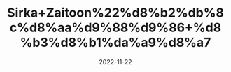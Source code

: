 ---
title: 'Sirka+Zaitoon%22%d8%b2%db%8c%d8%aa%d9%88%d9%86+%d8%b3%d8%b1%da%a9%d8%a7'
date: '2022-11-22' 
metatag: '' 
inventory: '0' 
draft: false 
# meta description 
shortDescripton: 'Olive+Cider+Vinegar+is+a+ideal+herbal+treatment+for+various+diseases+like+diabetes+control%2c+digestion%2cgastric+related+problem%2cliver+related+lssues%2ckidney+related+issues%2c+hypertension+%26cholesterol+problems.+it+promotes+sexual+hamones+in+males.'
description: 'Sirka%22vinegar'
longdescription: ''
tags: ''
brand: ''
subCategory: ''
unit: '240 ml-Pk'
sellCount: '0'
featured: True
# product Price
price: '200.0'
# Product Short Description
shortDescription: 'Olive+Cider+Vinegar+is+a+ideal+herbal+treatment+for+various+diseases+like+diabetes+control%2c+digestion%2cgastric+related+problem%2cliver+related+lssues%2ckidney+related+issues%2c+hypertension+%26cholesterol+problems.+it+promotes+sexual+hamones+in+males.'
productID: '44B1D6C0-B54B-ED11-996A-005056B3A416'
type: 'products'
category: 'Sirka%22vinegar' 
thumnailproduct: 'https://eraconnect.blob.core.windows.net/product-images/aminsaddiquidawakhana/876e0342-3d63-4118-a67f-ccd01df785f1.webp' 
images:
  - image: 'https://eraconnect.blob.core.windows.net/product-images/aminsaddiquidawakhana/876e0342-3d63-4118-a67f-ccd01df785f1.webp'  
Variants:
---